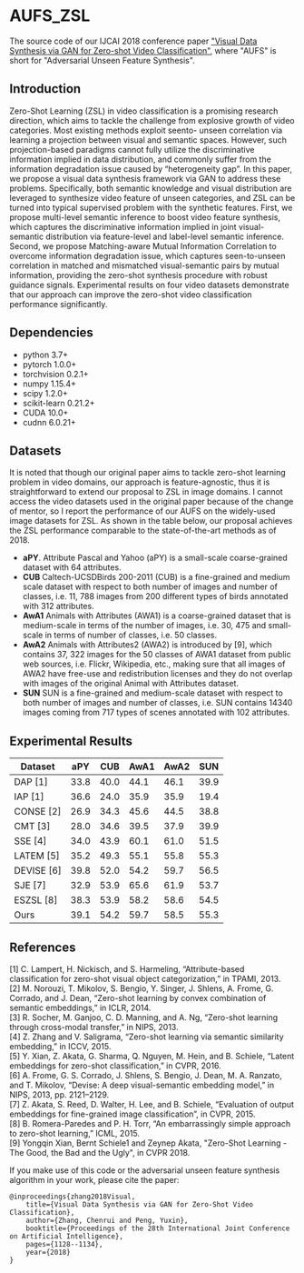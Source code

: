 # AUFS_ZSL
The source code of our IJCAI 2018 conference paper ["Visual Data Synthesis via GAN for Zero-shot Video Classification"](https://www.ijcai.org/Proceedings/2018/157), where "AUFS" is short for "Adversarial Unseen Feature Synthesis".

## Introduction
Zero-Shot Learning (ZSL) in video classification is a promising research direction, which aims to tackle the challenge from explosive growth of video categories. Most existing methods exploit seento- unseen correlation via learning a projection between visual and semantic spaces. However, such projection-based paradigms cannot fully utilize the discriminative information implied in data distribution, and commonly suffer from the information degradation issue caused by “heterogeneity gap”. In this paper, we propose a visual data synthesis framework via GAN to address these problems. Specifically, both semantic knowledge and visual distribution are leveraged to synthesize video feature of unseen categories, and ZSL can be turned into typical supervised problem with the synthetic features. First, we propose multi-level semantic inference to boost video feature synthesis, which captures the discriminative information implied in joint visual-semantic distribution via feature-level and label-level semantic inference. Second, we propose Matching-aware Mutual Information Correlation to overcome information degradation issue, which captures seen-to-unseen correlation in matched and mismatched visual-semantic pairs by mutual information, providing the zero-shot synthesis procedure with robust guidance signals. Experimental results on four video datasets demonstrate that our approach can improve the zero-shot video classification performance significantly.

## Dependencies
- python 3.7+
- pytorch 1.0.0+
- torchvision 0.2.1+
- numpy 1.15.4+
- scipy 1.2.0+
- scikit-learn 0.21.2+
- CUDA 10.0+
- cudnn 6.0.21+


## Datasets
It is noted that though our original paper aims to tackle zero-shot learning problem in video domains, our approach is feature-agnostic, thus it is straightforward to extend our proposal to ZSL in image domains. I cannot access the video datasets used in the original paper because of the change of mentor, so I report the performance of our AUFS on the widely-used image datasets for ZSL. As shown in the table below, our proposal achieves the ZSL performance comparable to the state-of-the-art methods as of 2018.
- **aPY**. Attribute Pascal and Yahoo (aPY) is a small-scale coarse-grained dataset with 64 attributes.
- **CUB** Caltech-UCSDBirds 200-2011 (CUB) is a fine-grained and medium scale dataset with respect to both number of images and number of classes, i.e. 11, 788 images from 200 different types of birds annotated with 312 attributes.
- **AwA1** Animals with Attributes (AWA1) is a coarse-grained dataset that is medium-scale in terms of the number of images, i.e. 30, 475 and small-scale in terms of number of classes, i.e. 50 classes.
- **AwA2** Animals with Attributes2 (AWA2) is introduced by [9], which contains 37, 322 images for the 50 classes of AWA1 dataset from public web sources, i.e. Flickr, Wikipedia, etc., making sure that all images of AWA2 have free-use and redistribution licenses and they do not overlap with images of the original Animal with Attributes dataset.
- **SUN** SUN is a fine-grained and medium-scale dataset with respect to both number of images and number of classes, i.e. SUN contains 14340 images coming from 717 types of scenes annotated with 102 attributes.

## Experimental Results
|Dataset|aPY|CUB|AwA1|AwA2|SUN|
|--|--|--|--|--|--|
|DAP [1]|33.8|40.0|44.1|46.1|39.9|
|IAP [1]|36.6|24.0|35.9|35.9|19.4|
|CONSE [2]|26.9|34.3|45.6|44.5|38.8|
|CMT [3]|28.0| 34.6|39.5 |37.9|39.9|
|SSE [4]|34.0|43.9|60.1|61.0| 51.5|
|LATEM [5]|35.2|49.3|55.1|55.8|55.3|
|DEVISE [6]|39.8| 52.0|54.2| 59.7|56.5|
|SJE [7]|32.9|53.9|65.6|61.9| 53.7|
|ESZSL [8]|38.3|53.9|58.2| 58.6|54.5|
|Ours|39.1|54.2|59.7|58.5|55.3|

## References
[1] C. Lampert, H. Nickisch, and S. Harmeling, “Attribute-based classification for zero-shot visual object categorization,” in TPAMI, 2013.  
[2] M. Norouzi, T. Mikolov, S. Bengio, Y. Singer, J. Shlens, A. Frome, G. Corrado, and J. Dean, “Zero-shot learning by convex combination
of semantic embeddings,” in ICLR, 2014.  
[3] R. Socher, M. Ganjoo, C. D. Manning, and A. Ng, “Zero-shot learning through cross-modal transfer,” in NIPS, 2013.  
[4] Z. Zhang and V. Saligrama, “Zero-shot learning via semantic similarity embedding,” in ICCV, 2015.  
[5] Y. Xian, Z. Akata, G. Sharma, Q. Nguyen, M. Hein, and B. Schiele, “Latent embeddings for zero-shot classification,” in CVPR, 2016.  
[6] A. Frome, G. S. Corrado, J. Shlens, S. Bengio, J. Dean, M. A. Ranzato, and T. Mikolov, “Devise: A deep visual-semantic embedding model,” in NIPS, 2013, pp. 2121–2129.  
[7] Z. Akata, S. Reed, D. Walter, H. Lee, and B. Schiele, “Evaluation of output embeddings for fine-grained image classification”, in CVPR, 2015.  
[8] B. Romera-Paredes and P. H. Torr, “An embarrassingly simple approach to zero-shot learning,” ICML, 2015.  
[9] Yongqin Xian, Bernt Schiele1 and Zeynep Akata, "Zero-Shot Learning - The Good, the Bad and the Ugly", in CVPR 2018.

If you make use of this code or the adversarial unseen feature synthesis algorithm in your work, please cite the paper:
```
@inproceedings{zhang2018Visual,
	title={Visual Data Synthesis via GAN for Zero-Shot Video Classification},
	author={Zhang, Chenrui and Peng, Yuxin},
	booktitle={Proceedings of the 28th International Joint Conference on Artificial Intelligence},
	pages={1128--1134},
	year={2018}
}
```
